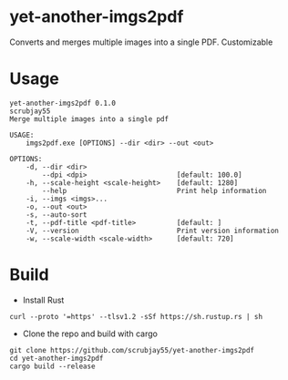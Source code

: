 # yet-another-imgs2pdf

Converts and merges multiple images into a single PDF. Customizable

# Usage
```
yet-another-imgs2pdf 0.1.0
scrubjay55
Merge multiple images into a single pdf

USAGE:
    imgs2pdf.exe [OPTIONS] --dir <dir> --out <out>

OPTIONS:
    -d, --dir <dir>
        --dpi <dpi>                      [default: 100.0]
    -h, --scale-height <scale-height>    [default: 1280]
        --help                           Print help information
    -i, --imgs <imgs>...
    -o, --out <out>
    -s, --auto-sort
    -t, --pdf-title <pdf-title>          [default: ]
    -V, --version                        Print version information
    -w, --scale-width <scale-width>      [default: 720]
```


# Build

- Install Rust
```
curl --proto '=https' --tlsv1.2 -sSf https://sh.rustup.rs | sh
```

- Clone the repo and build with cargo

```
git clone https://github.com/scrubjay55/yet-another-imgs2pdf
cd yet-another-imgs2pdf
cargo build --release
```
